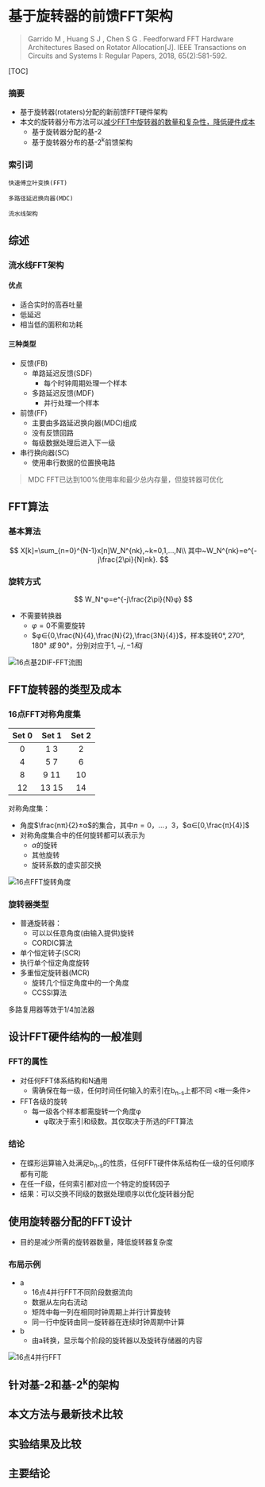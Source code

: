 # 基于旋转器的前馈FFT架构

> Garrido M , Huang S J , Chen S G . Feedforward FFT Hardware Architectures Based on Rotator Allocation[J]. IEEE Transactions on Circuits and Systems I: Regular Papers, 2018, 65(2):581-592.

[TOC]

### 摘要

- 基于旋转器(rotaters)分配的新前馈FFT硬件架构
- 本文的旋转器分布方法可以<u>减少FFT中旋转器的数量和复杂性，降低硬件成本</u>
  - 基于旋转器分配的基-2
  - 基于旋转器分布的基-2<sup>k</sup>前馈架构

### 索引词

`快速傅立叶变换(FFT)`

`多路径延迟换向器(MDC)`

`流水线架构`

## 综述

### 流水线FFT架构

#### 优点

- 适合实时的高吞吐量
- 低延迟
- 相当低的面积和功耗

#### 三种类型

- 反馈(FB)
  - 单路延迟反馈(SDF)
    - 每个时钟周期处理一个样本
  - 多路延迟反馈(MDF)
    - 并行处理一个样本
- 前馈(FF)
  - 主要由多路延迟换向器(MDC)组成
  - 没有反馈回路
  - 每级数据处理后进入下一级
- 串行换向器(SC)
  - 使用串行数据的位置换电路

> MDC FFT已达到100%使用率和最少总内存量，但旋转器可优化

## FFT算法

### 基本算法

$$
X[k]=\sum_{n=0}^{N-1}x[n]W_N^{nk},~k=0,1,...,N\\
其中~W_N^{nk}=e^{-j\frac{2\pi}{N}nk}.
$$



### 旋转方式

$$
W_N^φ=e^{-j\frac{2\pi}{N}φ}
$$

- 不需要转换器
  - $φ=0$不需要旋转
  - $φ∈{0,\frac{N}{4},\frac{N}{2},\frac{3N}{4}}$，样本旋转$0°,270°,180°~或~90°$，分别对应于$1,-j,-1和j$

![16点基2DIF-FFT流图](https://github.com/VenciFreeman/Notes/blob/master/fig/FEEDFORWARD_FFT_HARDWARE_ARCHITECTURES_BASED_ON_ROTATOR_ALLOCATION_fig_1.png)

## FFT旋转器的类型及成本

### 16点FFT对称角度集

| Set 0 | Set 1 | Set 2 |
| :---: | :---: | :---: |
|   0   |  1 3  |   2   |
|   4   |  5 7  |   6   |
|   8   | 9 11  |  10   |
|  12   | 13 15 |  14   |

对称角度集：

- 角度$\frac{nπ}{2}±α$的集合，其中$n = 0，...，3$，$α∈[0,\frac{π}{4}]$
- 对称角度集合中的任何旋转都可以表示为
  - $α$的旋转
  - 其他旋转
  - 旋转系数的虚实部交换

![16点FFT旋转角度](https://github.com/VenciFreeman/Notes/blob/master/fig/FEEDFORWARD_FFT_HARDWARE_ARCHITECTURES_BASED_ON_ROTATOR_ALLOCATION_fig_2.png)

### 旋转器类型

- 普通旋转器：
  - 可以以任意角度(由输入提供)旋转
  - CORDIC算法
-  单个恒定转子(SCR)
  - 执行单个恒定角度旋转
- 多重恒定旋转器(MCR)
  - 旋转几个恒定角度中的一个角度
  - CCSSI算法

多路复用器等效于1/4加法器

## 设计FFT硬件结构的一般准则

### FFT的属性

- 对任何FFT体系结构和N通用
  - 需确保在每一级，任何时间任何输入的索引在b<sub>n-s</sub>上都不同 <唯一条件>
- FFT各级的旋转
  - 每一级各个样本都需旋转一个角度φ
    - φ取决于索引和级数。其仅取决于所选的FFT算法

### 结论

- 在蝶形运算输入处满足b<sub>n-s</sub>的性质，任何FFT硬件体系结构任一级的任何顺序都有可能
- 在任一F级，任何索引都对应一个特定的旋转因子
-  结果：可以交换不同级的数据处理顺序以优化旋转器分配

## 使用旋转器分配的FFT设计

- 目的是减少所需的旋转器数量，降低旋转器复杂度

### 布局示例

- a
  - 16点4并行FFT不同阶段数据流向
  - 数据从左向右流动
  - 矩阵中每一列在相同时钟周期上并行计算旋转
  - 同一行中旋转由同一旋转器在连续时钟周期中计算
- b
  - 由a转换，显示每个阶段的旋转器以及旋转存储器的内容

![16点4并行FFT](https://github.com/VenciFreeman/Notes/blob/master/fig/FEEDFORWARD_FFT_HARDWARE_ARCHITECTURES_BASED_ON_ROTATOR_ALLOCATION_fig_4.png)

## 针对基-2和基-2<sup>k</sup>的架构

## 本文方法与最新技术比较

## 实验结果及比较

## 主要结论
